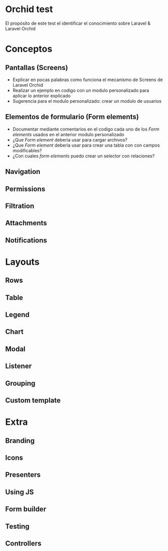 # Orchid test

El propósito de este test el identificar el conocimiento sobre Laravel & Laravel Orchid

# Conceptos

## Pantallas (Screens)

- Explicar en pocas palabras como funciona el mecanismo de Screens de Laravel Orchid
- Realizar un ejemplo en codigo con un modulo personalizado para aplicar lo anterior explicado
- Sugerencia para el modulo personalizado: crear un modulo de usuarios

## Elementos de formulario (Form elements)

- Documentar mediante comentarios en el codigo cada uno de los *Form elements* usados en el anterior modulo personalizado
- ¿Que *Form element* deberia usar para cargar archivos?
- ¿Que *Form element* deberia usar para crear una tabla con con campos modificables?
- ¿Con cuales *form elements* puedo crear un selector con relaciones?

## Navigation

## Permissions

## Filtration

## Attachments

## Notifications

# Layouts

## Rows

## Table

## Legend

## Chart

## Modal

## Listener

## Grouping

## Custom template

# Extra

## Branding

## Icons

## Presenters

## Using JS

## Form builder

## Testing

## Controllers
